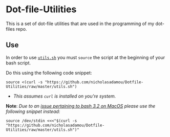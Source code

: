 # Dot-file-Utilities

This is a set of dot-file utilities that are used in the programming of my dot-files repo.

## Use

In order to use [`utils.sh`](utils.sh) you must `source` the script at the beginning of your bash script.

Do this using the following code snippet:

`source <(curl -s "https://github.com/nicholasadamou/Dotfile-Utilities/raw/master/utils.sh")`

-   _This assumes `curl` is installed on you're system._

**Note**: _Due to an [issue pertaining to bash 3.2 on MacOS](https://stackoverflow.com/a/32596626/5290011) please use the following snippet instead:_

`source /dev/stdin <<<"$(curl -s "https://github.com/nicholasadamou/Dotfile-Utilities/raw/master/utils.sh")"`
